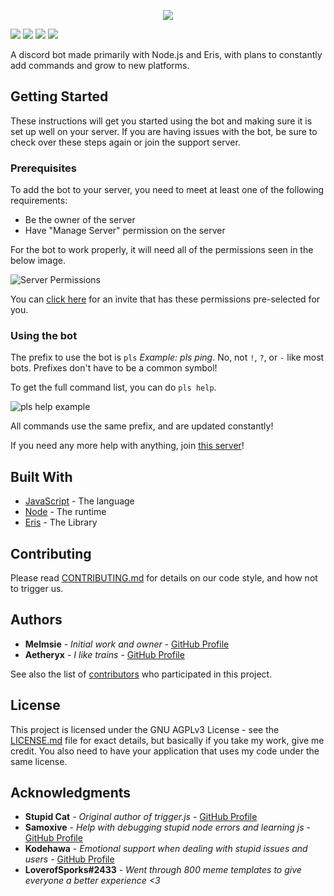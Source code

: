 <p align="center">
<a title="memes" href=""><img src="https://cdn.discordapp.com/attachments/340306589036838922/340320643830644736/Dankbg.jpg"></a>
</p>
<p align="center">

  <a title="Travis" href="https://travis-ci.org/melmsie/Dank-Memer"><img src="https://travis-ci.org/melmsie/Dank-Memer.svg?branch=master"></a>
  <a title="BotVersion" href="https://github.com/melmsie/Dank-Memer/releases"><img src="https://img.shields.io/github/release/melmsie/Dank-Memer.svg"></a> 
  <a title="Version" href=""><img src="https://img.shields.io/badge/node.js-8.2.1-brightgreen.svg"></a>
  <a title="Codacy Badge" href="https://www.codacy.com?utm_source=github.com&amp;utm_medium=referral&amp;utm_content=melmsie/Dank-Memer&amp;utm_campaign=Badge_Grade"><img src="https://api.codacy.com/project/badge/Grade/83c15be03279409c9ac3ab3979cb3d23"></a>
</p>

A discord bot made primarily with Node.js and Eris, with plans to constantly add commands and grow to new platforms.

## Getting Started

These instructions will get you started using the bot and making sure it is set up well on your server. If you are having issues with the bot, be sure to check over these steps again or join the support server.

### Prerequisites

To add the bot to your server, you need to meet at least one of the following requirements:

* Be the owner of the server
* Have "Manage Server" permission on the server

For the bot to work properly, it will need all of the permissions seen in the below image.

![Server Permissions](http://i.imgur.com/9fkAFyN.png "Permissions Needed")

You can [click here](https://goo.gl/ktrEbN) for an invite that has these permissions pre-selected for you.

### Using the bot

The prefix to use the bot is `pls` *Example: pls ping*. No, not `!`, `?`, or `-` like most bots. Prefixes don't have to be a common symbol!

To get the full command list, you can do `pls help`.

![pls help example](http://i.imgur.com/nMcOsHM.gif "Help me Melmsiwan-Kenobi, you're my only hope!")

All commands use the same prefix, and are updated constantly!

If you need any more help with anything, join [this server](https://discord.gg/3GNMJBG)!

## Built With

* [JavaScript](https://developer.mozilla.org/en-US/docs/Web/JavaScript) - The language
* [Node](https://nodejs.org/en/) - The runtime
* [Eris](https://abal.moe/Eris) - The Library

## Contributing

Please read [CONTRIBUTING.md](https://gist.github.com/melmsie/8bc44dbcbb7781a45ba1fbabbd617f1b) for details on our code style, and how not to trigger us.

## Authors

* **Melmsie** - *Initial work and owner* - [GitHub Profile](https://github.com/melmsie)
* **Aetheryx** - *I like trains* - [GitHub Profile](https://github.com/Aetheryx)

See also the list of [contributors](https://github.com/melmsie/Dank-Memer/contributors) who participated in this project.

## License

This project is licensed under the GNU AGPLv3 License - see the [LICENSE.md](LICENSE.md) file for exact details, but basically if you take my work, give me credit. You also need to have your application that uses my code under the same license.

## Acknowledgments

* **Stupid Cat** - *Original author of trigger.js* - [GitHub Profile](https://github.com/Ratismal)
* **Samoxive** - *Help with debugging stupid node errors and learning js* - [GitHub Profile](https://github.com/Samoxive)
* **Kodehawa** - *Emotional support when dealing with stupid issues and users* - [GitHub Profile](https://github.com/Kodehawa)
* **LoverofSporks#2433** - *Went through 800 meme templates to give everyone a better experience <3* 
